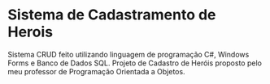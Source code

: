 # Sistema de Cadastramento de Herois
Sistema CRUD feito utilizando linguagem de programação C#, Windows Forms e Banco de Dados SQL.
Projeto de Cadastro de Heróis proposto pelo meu professor de Programação Orientada a Objetos.

